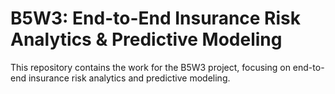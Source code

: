 # B5W3: End-to-End Insurance Risk Analytics & Predictive Modeling

This repository contains the work for the B5W3 project, focusing on end-to-end insurance risk analytics and predictive modeling. 